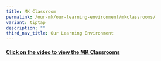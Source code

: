 ```yaml
---
title: MK Classroom
permalink: /our-mk/our-learning-environment/mkclassrooms/
variant: tiptap
description: ""
third_nav_title: Our Learning Environment
---
```

<h4><a href="https://go.gov.sg/mkenviron" rel="noopener noreferrer nofollow" target="_blank">Click on the video to view the MK Classrooms</a></h4><p></p>